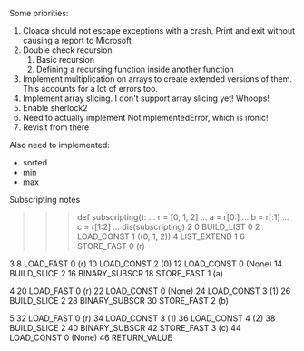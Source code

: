 Some priorities:

1. Cloaca should not escape exceptions with a crash. Print and exit without causing a report to Microsoft
2. Double check recursion
   1. Basic recursion
   2. Defining a recursing function inside another function
3. Implement multiplication on arrays to create extended versions of them. This accounts for a lot of errors too.
4. Implement array slicing. I don't support array slicing yet! Whoops!
5. Enable sherlock2 
6. Need to actually implement NotImplementedError, which is ironic!
7. Revisit from there

Also need to implemented:
* sorted
* min
* max


Subscripting notes
>>> def subscripting():
...   r = [0, 1, 2]
...   a = r[0:]
...   b = r[:1]
...   c = r[1:2]
...
>>> dis(subscripting)
  2           0 BUILD_LIST               0
              2 LOAD_CONST               1 ((0, 1, 2))
              4 LIST_EXTEND              1
              6 STORE_FAST               0 (r)

  3           8 LOAD_FAST                0 (r)
             10 LOAD_CONST               2 (0)
             12 LOAD_CONST               0 (None)
             14 BUILD_SLICE              2
             16 BINARY_SUBSCR
             18 STORE_FAST               1 (a)

  4          20 LOAD_FAST                0 (r)
             22 LOAD_CONST               0 (None)
             24 LOAD_CONST               3 (1)
             26 BUILD_SLICE              2
             28 BINARY_SUBSCR
             30 STORE_FAST               2 (b)

  5          32 LOAD_FAST                0 (r)
             34 LOAD_CONST               3 (1)
             36 LOAD_CONST               4 (2)
             38 BUILD_SLICE              2
             40 BINARY_SUBSCR
             42 STORE_FAST               3 (c)
             44 LOAD_CONST               0 (None)
             46 RETURN_VALUE
>>>
